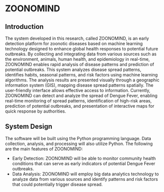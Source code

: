 # ZOONOMIND  

## Introduction  

The system developed in this research, called ZOONOMIND, is an early detection platform for zoonotic diseases based on machine learning technology designed to enhance global health responses to potential future outbreaks. By collecting and integrating data from various sources such as the environment, animals, human health, and epidemiology in real-time, ZOONOMIND enables rapid analysis of disease patterns and prediction of potential outbreaks. This system analyzes disease spread patterns, identifies habits, seasonal patterns, and risk factors using machine learning algorithms. The analysis results are presented visually through a geographic information system (GIS), mapping disease spread patterns spatially. The user-friendly interface allows effective access to information. Currently, ZOONOMIND can detect and analyze the spread of Dengue Fever, enabling real-time monitoring of spread patterns, identification of high-risk areas, prediction of potential outbreaks, and presentation of interactive maps for quick response by authorities.  

## System Design  

The software will be built using the Python programming language. Data collection, analysis, and processing will also utilize Python. The following are the main features of ZOONOMIND:  

- Early Detection: ZOONOMIND will be able to monitor community health conditions that can serve as early indicators of potential Dengue Fever outbreaks.  
- Data Analysis: ZOONOMIND will employ big data analytics technology to analyze data from various sources and identify patterns and risk factors that could potentially trigger disease spread.  
